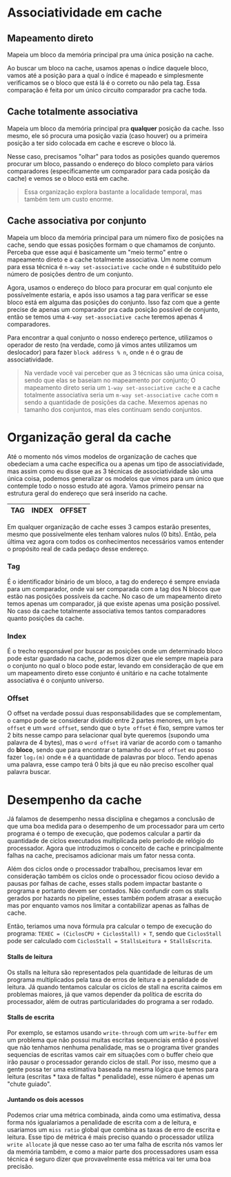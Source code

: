 # Associatividade em cache

## Mapeamento direto

Mapeia um bloco da memória principal pra uma única posição na cache.

Ao buscar um bloco na cache, usamos apenas o índice daquele bloco, vamos até a posição para a qual o índice é mapeado e simplesmente verificamos se o bloco que está lá é o correto ou não pela tag. Essa comparação é feita por um único circuito comparador pra cache toda.

## Cache totalmente associativa

Mapeia um bloco da memória principal pra **qualquer** posição da cache. Isso mesmo, ele só procura uma posição vazia (caso houver) ou a primeira posição a ter sido colocada em cache e escreve o bloco lá.

Nesse caso, precisamos "olhar" para todos as posições quando queremos procurar um bloco, passando o endereço do bloco completo para vários comparadores (específicamente um comparador para cada posição da cache) e vemos se o bloco está em cache.

> Essa organização explora bastante a localidade temporal, mas também tem um custo enorme.

## Cache associativa por conjunto

Mapeia um bloco da memória principal para um número fixo de posições na cache, sendo que essas posições formam o que chamamos de conjunto. Perceba que esse aqui é basicamente um "meio termo" entre o mapeamento direto e a cache totalmente associativa. Um nome comum para essa técnica é `n-way set-associative cache` onde `n` é substituido pelo número de posições dentro de um conjunto.

Agora, usamos o endereço do bloco para procurar em qual conjunto ele possívelmente estaria, e após isso usamos a tag para verificar se esse bloco está em alguma das posições do conjunto. Isso faz com que a gente precise de apenas um comparador pra cada posição possível de conjunto, então se temos uma `4-way set-associative cache` teremos apenas 4 comparadores.

Para encontrar a qual conjunto o nosso endereço pertence, utilizamos o operador de resto (na verdade, como já vimos antes utilizamos um deslocador) para fazer `block address % n`, onde `n` é o grau de associatividade.

> Na verdade você vai perceber que as 3 técnicas são uma única coisa, sendo que elas se baseiam no mapeamento por conjunto; O mapeamento direto seria um `1-way set-associative cache` e a cache totalmente associativa seria um `m-way set-associative cache` com `m` sendo a quantidade de posições da cache. Mexemos apenas no tamanho dos conjuntos, mas eles continuam sendo conjuntos.

# Organização geral da cache

Até o momento nós vimos modelos de organização de caches que obedeciam a uma cache específica ou a apenas um tipo de associatividade, mas assim como eu disse que as 3 técnicas de associatividade são uma única coisa, podemos generalizar os modelos que vimos para um único que contemple todo o nosso estudo até agora. Vamos primeiro pensar na estrutura geral do endereço que será inserido na cache.

| TAG | INDEX | OFFSET |
| --- | ----- | ------ |

Em qualquer organização de cache esses 3 campos estarão presentes, mesmo que possivelmente eles tenham valores nulos (0 bits). Então, pela última vez agora com todos os conhecimentos necessários vamos entender o propósito real de cada pedaço desse endereço.

### Tag

É o identificador binário de um bloco, a tag do endereço é sempre enviada para um comparador, onde vai ser comparada com a tag dos N blocos que estão nas posições possíveis da cache. No caso de um mapeamento direto temos apenas um comparador, já que existe apenas uma posição possível. No caso da cache totalmente associativa temos tantos comparadores quanto posições da cache.

### Index

É o trecho responsável por buscar as posições onde um determinado bloco pode estar guardado na cache, podemos dizer que ele sempre mapeia para o conjunto no qual o bloco pode estar, levando em consideração de que em um mapeamento direto esse conjunto é unitário e na cache totalmente associativa é o conjunto universo.

### Offset

O offset na verdade possui duas responsabilidades que se complementam, o campo pode se considerar dividido entre 2 partes menores, um `byte offset` e um `word offset`, sendo que o `byte offset` é fixo, sempre vamos ter 2 bits nesse campo para selacionar qual byte queremos (supondo uma palavra de 4 bytes), mas o `word offset` irá variar de acordo com o tamanho do **bloco**, sendo que para encontrar o tamanho do `word offset` eu posso fazer `log₂(m)` onde `m` é a quantidade de palavras por bloco. Tendo apenas uma palavra, esse campo terá 0 bits já que eu não preciso escolher qual palavra buscar.

# Desempenho da cache

Já falamos de desempenho nessa disciplina e chegamos a conclusão de que uma boa medida para o desempenho de um processador para um certo programa é o tempo de execução, que podemos calcular a partir da quantidade de ciclos executados multiplicada pelo período de relógio do processador. Agora que introduzimos o conceito de cache e principalmente falhas na cache, precisamos adicionar mais um fator nessa conta.

Além dos ciclos onde o processador trabalhou, precisamos levar em consideração também os ciclos onde o processador ficou ocioso devido a pausas por falhas de cache, esses stalls podem impactar bastante o programa e portanto devem ser contados. Não confundir com os stalls gerados por hazards no pipeline, esses também podem atrasar a execução mas por enquanto vamos nos limitar a contabilizar apenas as falhas de cache.

Então, teriamos uma nova fórmula pra calcular o tempo de execução do programa: `TEXEC = (CiclosCPU + CiclosStall) × T`, sendo que `CiclosStall` pode ser calculado com `CiclosStall = StallsLeitura + StallsEscrita`. 

#### Stalls de leitura

Os stalls na leitura são representados pela quantidade de leituras de um programa multiplicados pela taxa de erros de leitura e a penalidade de leitura. Já quando tentamos calcular os ciclos de stall na escrita caimos em problemas maiores, já que vamos depender da política de escrita do processador, além de outras particularidades do programa a ser rodado.

#### Stalls de escrita

Por exemplo, se estamos usando `write-through` com um `write-buffer` em um problema que não possui muitas escritas sequenciais então é possível que não tenhamos nenhuma penalidade, mas se o programa tiver grandes sequencias de escritas vamos cair em situações com o buffer cheio que irão pausar o processador gerando ciclos de stall. Por isso, mesmo que a gente possa ter uma estimativa baseada na mesma lógica que temos para leitura (escritas * taxa de faltas * penalidade), esse número é apenas um "chute guiado".

#### Juntando os dois acessos

Podemos criar uma métrica combinada, ainda como uma estimativa, dessa forma nós igualariamos a penalidade de escrita com a de leitura, e usariamos um `miss ratio` global que combina as taxas de erro de escrita e leitura. Esse tipo de métrica é mais preciso quando o processador utiliza `write allocate` já que nesse caso ao ter uma falha de escrita nós vamos ler da memória também, e como a maior parte dos processadores usam essa técnica é seguro dizer que provavelmente essa métrica vai ter uma boa precisão.